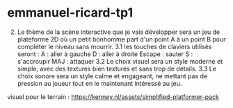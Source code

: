 # emmanuel-ricard-tp1

2. Le thème de la scène interactive que je vais développer sera un jeu de plateforme 2D où un petit bonhomme part d'un point A à un point B pour compléter le niveau sans mourrir.
3.1 les touches de claviers utilisés seront :
   A : aller à gauche
   D : aller à droite
   Escape : sauter
   S : s'accroupir
   MAJ : attaquer
3.2 Le choix visuel sera un style moderne et simple, avec des textures bien texturés et sans trop de détails.
3.3 Le choix sonore sera un style calme et engageant, ne mettant pas de pression au joueur tout en le maintenant intéressé au jeu.

visuel pour le terrain : https://kenney.nl/assets/simplified-platformer-pack 
